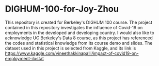 # DIGHUM-100-for-Joy-Zhou
This repository is created for Berkeley's DIGHUM 100 course.
The project contained in this repository investigates the influence of Covid-19 on employments in the developed and developing country. I would also like to acknowledge UC Berkeley's Data 8 course, as this project has referenced the codes and statistical knowledge from its course demo and slides. 
The dataset used in this project is selected from Kaggle, and its link is https://www.kaggle.com/vineethakkinapalli/impact-of-covid19-on-employment-ilostat 
